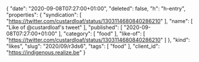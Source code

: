 {
  "date": "2020-09-08T07:27:00+01:00",
  "deleted": false,
  "h": "h-entry",
  "properties": {
    "syndication": [
      "https://twitter.com/custardloaf/status/1303114680840286210"
    ],
    "name": [
      "Like of @custardloaf's tweet"
    ],
    "published": [
      "2020-09-08T07:27:00+01:00"
    ],
    "category": [
      "food"
    ],
    "like-of": [
      "https://twitter.com/custardloaf/status/1303114680840286210"
    ]
  },
  "kind": "likes",
  "slug": "2020/09/r3ds6",
  "tags": [
    "food"
  ],
  "client_id": "https://indigenous.realize.be"
}
